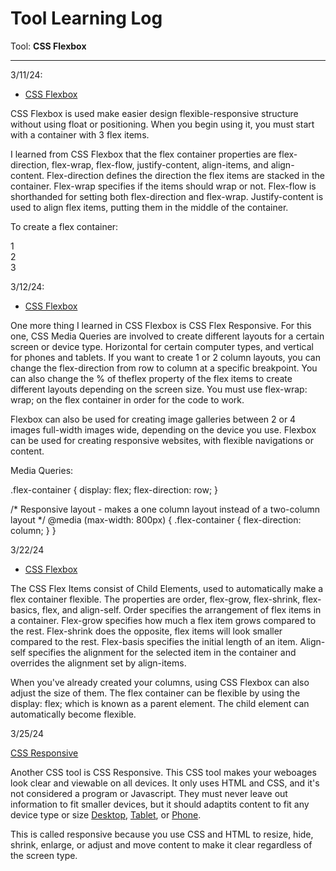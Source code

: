 # Tool Learning Log

Tool: **CSS Flexbox**

---

3/11/24:
* [CSS Flexbox](https://www.w3schools.com/css/css3_flexbox.asp)

CSS Flexbox is used make easier design flexible-responsive structure without using float or positioning. When you begin using it, you must start with a container with 3 flex items.

I learned from CSS Flexbox that the flex container properties are flex-direction, flex-wrap, flex-flow, justify-content, align-items, and align-content. Flex-direction defines the direction the flex items are stacked in the container. Flex-wrap specifies if the items should wrap or not. Flex-flow is shorthanded for setting both flex-direction and flex-wrap. Justify-content is used to align flex items, putting them in the middle of the container.

To create a flex container:

<div class="flex-container">
  <div>1</div>
  <div>2</div>
  <div>3</div>
</div>

3/12/24:
* [CSS Flexbox](https://www.w3schools.com/css/css3_flexbox_responsive.asp)

One more thing I learned in CSS Flexbox is CSS Flex Responsive. For this one, CSS Media Queries are involved to create different layouts for a certain screen or device type. Horizontal for certain computer types, and vertical for phones and tablets. If you want to create 1 or 2 column layouts, you can change the flex-direction from row to column at a specific breakpoint. You can also change the % of theflex property of the flex items to create different layouts depending on the screen size. You must use flex-wrap: wrap; on the flex container in order for the code to work.

Flexbox can also be used for creating image galleries between 2 or 4 images full-width images wide, depending on the device you use. Flexbox can be used for creating responsive websites, with flexible navigations or content.

Media Queries:

.flex-container {
  display: flex;
  flex-direction: row;
}

/* Responsive layout - makes a one column layout instead of a two-column layout */
@media (max-width: 800px) {
  .flex-container {
    flex-direction: column;
  }
}

3/22/24
* [CSS Flexbox](https://www.w3schools.com/css/css3_flexbox_items.asp)

The CSS Flex Items consist of Child Elements, used to automatically make a flex container flexible. The properties are order, flex-grow, flex-shrink, flex-basics, flex, and align-self. Order specifies the arrangement of flex items in a container. Flex-grow specifies how much a flex item grows compared to the rest. Flex-shrink does the opposite, flex items will look smaller compared to the rest. Flex-basis specifies the initial length of an item. Align-self specifies the alignment for the selected item in the container and overrides the alignment set by align-items.

When you've already created your columns, using CSS Flexbox can also adjust the size of them. The flex container can be flexible by using the display: flex; which is known as a parent element. The child element can automatically become flexible.

3/25/24

[CSS Responsive](https://www.w3schools.com/css/css_rwd_intro.asp)

Another CSS tool is CSS Responsive. This CSS tool makes your weboages look clear and viewable on all devices. It only uses HTML and CSS, and it's not considered a program or Javascript. They must never leave out information to fit smaller devices, but it should adaptits content to fit any device type or size [Desktop](https://www.w3schools.com/css/rwd_desktop.png), [Tablet](https://www.w3schools.com/css/rwd_tablet.png), or [Phone](https://www.w3schools.com/css/rwd_phone.png).

This is called responsive because you use CSS and HTML to resize, hide, shrink, enlarge, or adjust and move content to make it clear regardless of the screen type.

<!--
* Links you used today (websites, videos, etc)
* Things you tried, progress you made, etc
* Challenges, a-ha moments, etc
* Questions you still have
* What you're going to try next
-->
